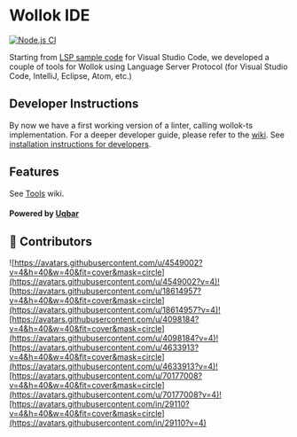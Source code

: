 <!-- DO NOT REMOVE - contributor_list:data:start:["fdodino", "ivojawer", "PalumboN", "npasserini", "FerRomMu", "dependabot[bot]"]:end -->

# Wollok IDE

[![Node.js CI](https://github.com/uqbar-project/wollok-lsp-ide/actions/workflows/node.js.yml/badge.svg)](https://github.com/uqbar-project/wollok-lsp-ide/actions/workflows/node.js.yml)

Starting from [LSP sample code](https://code.visualstudio.com/api/language-extensions/language-server-extension-guide) for Visual Studio Code, we developed a couple of tools for Wollok using Language Server Protocol (for Visual Studio Code, IntelliJ, Eclipse, Atom, etc.)

## Developer Instructions

By now we have a first working version of a linter, calling wollok-ts implementation. For a deeper developer guide, please refer to the [wiki](https://github.com/uqbar-project/wollok-lsp-ide/wiki). See [installation instructions for developers](https://github.com/uqbar-project/wollok-lsp-ide/wiki/Development-Environment).

## Features

See [Tools](https://github.com/uqbar-project/wollok-lsp-ide/wiki/Tools) wiki.

#### Powered by [Uqbar](https://uqbar.org/)



<!-- prettier-ignore-start -->
<!-- DO NOT REMOVE - contributor_list:start -->
## 👥 Contributors

![https://avatars.githubusercontent.com/u/4549002?v=4&h=40&w=40&fit=cover&mask=circle](https://avatars.githubusercontent.com/u/4549002?v=4)![https://avatars.githubusercontent.com/u/18614957?v=4&h=40&w=40&fit=cover&mask=circle](https://avatars.githubusercontent.com/u/18614957?v=4)![https://avatars.githubusercontent.com/u/4098184?v=4&h=40&w=40&fit=cover&mask=circle](https://avatars.githubusercontent.com/u/4098184?v=4)![https://avatars.githubusercontent.com/u/4633913?v=4&h=40&w=40&fit=cover&mask=circle](https://avatars.githubusercontent.com/u/4633913?v=4)![https://avatars.githubusercontent.com/u/70177008?v=4&h=40&w=40&fit=cover&mask=circle](https://avatars.githubusercontent.com/u/70177008?v=4)![https://avatars.githubusercontent.com/in/29110?v=4&h=40&w=40&fit=cover&mask=circle](https://avatars.githubusercontent.com/in/29110?v=4)
<!-- DO NOT REMOVE - contributor_list:end -->
<!-- prettier-ignore-end -->
